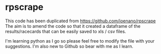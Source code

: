 # rpscrape
This code has been duplicated from https://github.com/joenano/rpscrape
The aim is to amend the code so that it created a dataframe of the results/racecards that can be easily saved to xls / csv files.

I'm learning python as I go so please feel free to modify the file with your suggestions.  I'm also new to Github so bear with me as I learn.


